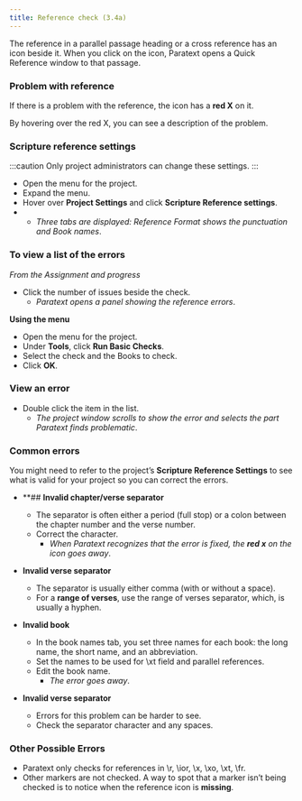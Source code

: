 ```yaml
---
title: Reference check (3.4a)
---
```

The reference in a parallel passage heading or a cross reference has an icon beside it. When you click on the icon, Paratext opens a Quick Reference window to that passage.

### Problem with reference

If there is a problem with the reference, the icon has a **red X** on it.

By hovering over the red X, you can see a description of the problem.

### Scripture reference settings
:::caution 
Only project administrators can change these settings.
:::
-   Open the menu for the project.
-   Expand the menu.
-   Hover over **Project Settings** and click **Scripture Reference settings**.   
-   - *Three tabs are displayed: Reference Format shows the punctuation and Book names*.  

### To view a list of the errors

*From the Assignment and progress*

-   Click the number of issues beside the check.  
    -  *Paratext opens a panel showing the reference errors*.

**Using the menu**

-   Open the menu for the project.
-   Under **Tools**, click **Run Basic Checks**.
-   Select the check and the Books to check.
-   Click **OK**.

### View an error

-   Double click the item in the list.  
    -  *The project window scrolls to show the error and selects the part Paratext finds problematic*.

### Common errors

You might need to refer to the project’s **Scripture Reference Settings** to see what is valid for your project so you can correct the errors.

-  **## **Invalid chapter/verse separator**  
    - The separator is often either a period (full stop) or a colon between the chapter number and the verse number.
    -   Correct the character.  
        - *When Paratext recognizes that the error is fixed, the **red x** on the icon goes away*.

-   **Invalid verse separator**
    -   The separator is usually either comma (with or without a space).
    - For a **range of verses**, use the range of verses separator, which, is usually a hyphen.

- **Invalid book**  
    - In the book names tab, you set three names for each book: the long name, the short name, and an abbreviation.
    -  Set the names to be used for \\xt field and parallel references.
    -   Edit the book name.  
        - *The error goes away*.

- **Invalid verse separator**

    -  Errors for this problem can be harder to see.
    -  Check the separator character and any spaces.

### Other Possible Errors

-  Paratext only checks for references in \\r, \\ior, \\x, \\xo, \\xt, \\fr.
-   Other markers are not checked. A way to spot that a marker isn’t being checked is to notice when the reference icon is **missing**.

